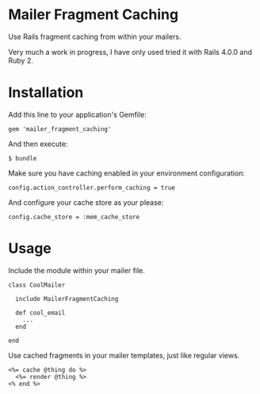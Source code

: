 Mailer Fragment Caching
=======================

Use Rails fragment caching from within your mailers. 

Very much a work in progress, I have only used tried it with Rails 4.0.0 and Ruby 2.

# Installation

Add this line to your application's Gemfile:

`gem 'mailer_fragment_caching'`

And then execute:

`$ bundle`

Make sure you have caching enabled in your environment configuration:

`config.action_controller.perform_caching = true`

And configure your cache store as your please:

`config.cache_store = :mem_cache_store`

# Usage

Include the module within your mailer file.

```
class CoolMailer

  include MailerFragmentCaching
  
  def cool_email
    ...
  end

end
```

Use cached fragments in your mailer templates, just like regular views.

```
<%= cache @thing do %>
  <%= render @thing %>
<% end %>
```
